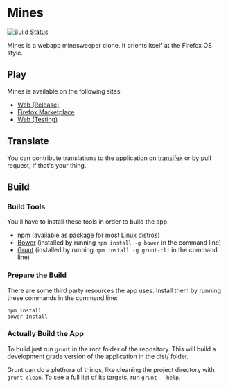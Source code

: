 Mines
=====
[![Build Status](https://travis-ci.org/freaktechnik/mines.js.svg)](https://travis-ci.org/freaktechnik/mines.js)

Mines is a webapp minesweeper clone. It orients itself at the Firefox OS style.

Play
----
Mines is available on the following sites:

 * [Web (Release)](http://humanoids.be/mines)
 * [Firefox Marketplace](https://marketplace.firefox.com/app/mines/)
 * [Web (Testing)](http://lab.humanoids.be/mines.js)

Translate
---------
You can contribute translations to the application on [transifex](http://transifex.com/projects/p/mines) or by pull request, if that's your thing.

Build
-----

### Build Tools
You'll have to install these tools in order to build the app.

* [npm](https://www.npmjs.com/) (available as package for most Linux distros)
* [Bower](http://bower.io/) (installed by running `npm install -g bower` in the command line)
* [Grunt](http://gruntjs.com/) (installed by running `npm install -g grunt-cli` in the command line)

### Prepare the Build
There are some third party resources the app uses. Install them by running these commands in the command line:
```
npm install
bower install
```

### Actually Build the App
To build just run `grunt` in the root folder of the repository. This will build a development grade version of the application in the dist/ folder.

Grunt can do a plethora of things, like cleaning the project directory with `grunt clean`. To see a full list of its targets, run `grunt --help`.
